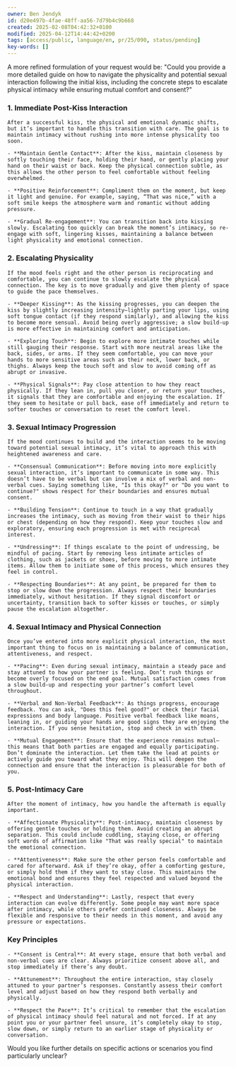 ```yaml
---
owner: Ben Jendyk
id: d20e497b-4fae-48ff-aa56-7d79b4c9b668
created: 2025-02-08T04:42:32+0100
modified: 2025-04-12T14:44:42+0200
tags: [access/public, language/en, pr/25/090, status/pending]
key-words: []
---
```





A more refined formulation of your request would be: "Could you provide a more detailed guide on how to navigate the physicality and potential sexual interaction following the initial kiss, including the concrete steps to escalate physical intimacy while ensuring mutual comfort and consent?"

### 1. **Immediate Post-Kiss Interaction**

	After a successful kiss, the physical and emotional dynamic shifts, but it’s important to handle this transition with care. The goal is to maintain intimacy without rushing into more intense physicality too soon.

	- **Maintain Gentle Contact**: After the kiss, maintain closeness by softly touching their face, holding their hand, or gently placing your hand on their waist or back. Keep the physical connection subtle, as this allows the other person to feel comfortable without feeling overwhelmed.
	
	- **Positive Reinforcement**: Compliment them on the moment, but keep it light and genuine. For example, saying, “That was nice,” with a soft smile keeps the atmosphere warm and romantic without adding pressure.

	- **Gradual Re-engagement**: You can transition back into kissing slowly. Escalating too quickly can break the moment’s intimacy, so re-engage with soft, lingering kisses, maintaining a balance between light physicality and emotional connection.

### 2. **Escalating Physicality**

	If the mood feels right and the other person is reciprocating and comfortable, you can continue to slowly escalate the physical connection. The key is to move gradually and give them plenty of space to guide the pace themselves.

	- **Deeper Kissing**: As the kissing progresses, you can deepen the kiss by slightly increasing intensity—lightly parting your lips, using soft tongue contact (if they respond similarly), and allowing the kiss to become more sensual. Avoid being overly aggressive; a slow build-up is more effective in maintaining comfort and anticipation.

	- **Exploring Touch**: Begin to explore more intimate touches while still gauging their response. Start with more neutral areas like the back, sides, or arms. If they seem comfortable, you can move your hands to more sensitive areas such as their neck, lower back, or thighs. Always keep the touch soft and slow to avoid coming off as abrupt or invasive.

	- **Physical Signals**: Pay close attention to how they react physically. If they lean in, pull you closer, or return your touches, it signals that they are comfortable and enjoying the escalation. If they seem to hesitate or pull back, ease off immediately and return to softer touches or conversation to reset the comfort level.

### 3. **Sexual Intimacy Progression**

	If the mood continues to build and the interaction seems to be moving toward potential sexual intimacy, it’s vital to approach this with heightened awareness and care.

	- **Consensual Communication**: Before moving into more explicitly sexual interaction, it’s important to communicate in some way. This doesn’t have to be verbal but can involve a mix of verbal and non-verbal cues. Saying something like, "Is this okay?" or "Do you want to continue?" shows respect for their boundaries and ensures mutual consent.

	- **Building Tension**: Continue to touch in a way that gradually increases the intimacy, such as moving from their waist to their hips or chest (depending on how they respond). Keep your touches slow and exploratory, ensuring each progression is met with reciprocal interest.

	- **Undressing**: If things escalate to the point of undressing, be mindful of pacing. Start by removing less intimate articles of clothing, such as jackets or shoes, before moving to more intimate items. Allow them to initiate some of this process, which ensures they feel in control.

	- **Respecting Boundaries**: At any point, be prepared for them to stop or slow down the progression. Always respect their boundaries immediately, without hesitation. If they signal discomfort or uncertainty, transition back to softer kisses or touches, or simply pause the escalation altogether.

### 4. **Sexual Intimacy and Physical Connection**

	Once you’ve entered into more explicit physical interaction, the most important thing to focus on is maintaining a balance of communication, attentiveness, and respect.

	- **Pacing**: Even during sexual intimacy, maintain a steady pace and stay attuned to how your partner is feeling. Don’t rush things or become overly focused on the end goal. Mutual satisfaction comes from a slow build-up and respecting your partner’s comfort level throughout.

	- **Verbal and Non-Verbal Feedback**: As things progress, encourage feedback. You can ask, "Does this feel good?" or check their facial expressions and body language. Positive verbal feedback like moans, leaning in, or guiding your hands are good signs they are enjoying the interaction. If you sense hesitation, stop and check in with them.

	- **Mutual Engagement**: Ensure that the experience remains mutual—this means that both parties are engaged and equally participating. Don’t dominate the interaction. Let them take the lead at points or actively guide you toward what they enjoy. This will deepen the connection and ensure that the interaction is pleasurable for both of you.

### 5. **Post-Intimacy Care**

	After the moment of intimacy, how you handle the aftermath is equally important.

	- **Affectionate Physicality**: Post-intimacy, maintain closeness by offering gentle touches or holding them. Avoid creating an abrupt separation. This could include cuddling, staying close, or offering soft words of affirmation like "That was really special" to maintain the emotional connection.

	- **Attentiveness**: Make sure the other person feels comfortable and cared for afterward. Ask if they’re okay, offer a comforting gesture, or simply hold them if they want to stay close. This maintains the emotional bond and ensures they feel respected and valued beyond the physical interaction.

	- **Respect and Understanding**: Lastly, respect that every interaction can evolve differently. Some people may want more space after intimacy, while others prefer continued closeness. Always be flexible and responsive to their needs in this moment, and avoid any pressure or expectations.

### Key Principles

	- **Consent is Central**: At every stage, ensure that both verbal and non-verbal cues are clear. Always prioritize consent above all, and stop immediately if there’s any doubt.
	
	- **Attunement**: Throughout the entire interaction, stay closely attuned to your partner’s responses. Constantly assess their comfort level and adjust based on how they respond both verbally and physically.
	
	- **Respect the Pace**: It’s critical to remember that the escalation of physical intimacy should feel natural and not forced. If at any point you or your partner feel unsure, it’s completely okay to stop, slow down, or simply return to an earlier stage of physicality or conversation.

Would you like further details on specific actions or scenarios you find particularly unclear?
